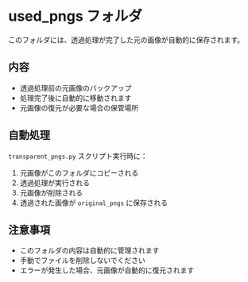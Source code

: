# used_pngs フォルダ

このフォルダには、透過処理が完了した元の画像が自動的に保存されます。

## 内容

- 透過処理前の元画像のバックアップ
- 処理完了後に自動的に移動されます
- 元画像の復元が必要な場合の保管場所

## 自動処理

`transparent_pngs.py` スクリプト実行時に：

1. 元画像がこのフォルダにコピーされる
2. 透過処理が実行される
3. 元画像が削除される
4. 透過された画像が `original_pngs` に保存される

## 注意事項

- このフォルダの内容は自動的に管理されます
- 手動でファイルを削除しないでください
- エラーが発生した場合、元画像が自動的に復元されます

